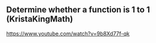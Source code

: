 ## Determine whether a function is 1 to 1 (KristaKingMath)

https://www.youtube.com/watch?v=9b8Xd77f-qk





